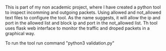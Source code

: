This is part of my non academic project, where I have created a python tool to inspect incomming and outgoing packets.
Using allowed and not_allowed text files to configure the tool.
As the name suggests, it will allow the ip and port in the allowed list and block ip and port in the not_allowed list.
Th tool uses flask web interface to monitor the traffic and droped packets in a graphical way.

To run the tool run command "python3 validation.py" 
